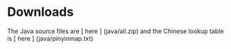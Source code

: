 #  Downloads 

The Java source files are
 [ here ] (java/all.zip)
and the Chinese lookup table
      is
 [ here ] (java/pinyinmap.txt)


